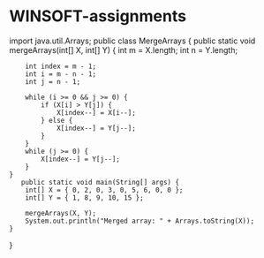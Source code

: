 # WINSOFT-assignments

import java.util.Arrays;
public class MergeArrays {
    public static void mergeArrays(int[] X, int[] Y) {
        int m = X.length;
        int n = Y.length;
        
        int index = m - 1;
        int i = m - n - 1;
        int j = n - 1;

        while (i >= 0 && j >= 0) {
            if (X[i] > Y[j]) {
                X[index--] = X[i--];
            } else {
                X[index--] = Y[j--];
            }
        }  
        while (j >= 0) {
            X[index--] = Y[j--];
        }
    }
       public static void main(String[] args) {
        int[] X = { 0, 2, 0, 3, 0, 5, 6, 0, 0 };
        int[] Y = { 1, 8, 9, 10, 15 };

        mergeArrays(X, Y);
        System.out.println("Merged array: " + Arrays.toString(X));
    }
}
